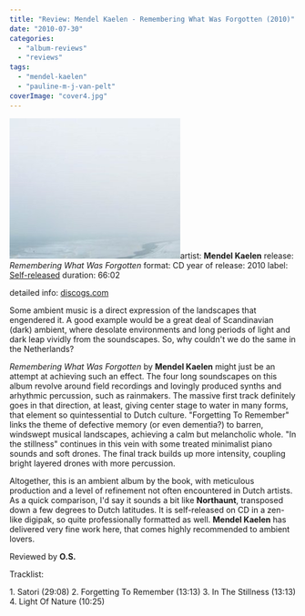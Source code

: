 ```yaml
---
title: "Review: Mendel Kaelen - Remembering What Was Forgotten (2010)"
date: "2010-07-30"
categories: 
  - "album-reviews"
  - "reviews"
tags: 
  - "mendel-kaelen"
  - "pauline-m-j-van-pelt"
coverImage: "cover4.jpg"
---
```


[![](images/cover4.jpg "mkaelen_remembering")](http://www.eveningoflight.nl/wordpress/wp-content/uploads/2010/07/cover4.jpg "mkaelen_remembering")artist: **Mendel Kaelen** release: _Remembering What Was Forgotten_ format: CD year of release: 2010 label: [Self-released](http://mendelkaelen.net/) duration: 66:02

detailed info: [discogs.com](http://www.discogs.com/Mendel-Kaelen-Remembering-What-Was-Forgotten/release/2326323)

Some ambient music is a direct expression of the landscapes that engendered it. A good example would be a great deal of Scandinavian (dark) ambient, where desolate environments and long periods of light and dark leap vividly from the soundscapes. So, why couldn't we do the same in the Netherlands?

_Remembering What Was Forgotten_ by **Mendel Kaelen** might just be an attempt at achieving such an effect. The four long soundscapes on this album revolve around field recordings and lovingly produced synths and arhythmic percussion, such as rainmakers. The massive first track definitely goes in that direction, at least, giving center stage to water in many forms, that element so quintessential to Dutch culture. "Forgetting To Remember" links the theme of defective memory (or even dementia?) to barren, windswept musical landscapes, achieving a calm but melancholic whole. "In the stillness" continues in this vein with some treated minimalist piano sounds and soft drones. The final track builds up more intensity, coupling bright layered drones with more percussion.

Altogether, this is an ambient album by the book, with meticulous production and a level of refinement not often encountered in Dutch artists. As a quick comparison, I'd say it sounds a bit like **Northaunt**, transposed down a few degrees to Dutch latitudes. It is self-released on CD in a zen-like digipak, so quite professionally formatted as well. **Mendel Kaelen** has delivered very fine work here, that comes highly recommended to ambient lovers.

Reviewed by **O.S.**

Tracklist:

1\. Satori (29:08) 2. Forgetting To Remember (13:13) 3. In The Stillness (13:13) 4. Light Of Nature (10:25)
